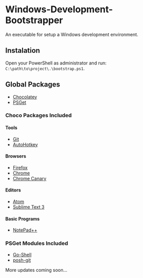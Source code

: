 Windows-Development-Bootstrapper
================================

An executable for setup a Windows development environment.

## Instalation

Open your PowerShell as administrator and run: `C:\path\to\project\.\bootstrap.ps1`.

## Global Packages
- [Chocolatey](https://chocolatey.org/)
- [PSGet](http://psget.net/)

### Choco Packages Included

#### Tools
- [Git](https://chocolatey.org/packages/git)
- [AutoHotkey](https://chocolatey.org/packages/autohotkey)

#### Browsers
- [Firefox](https://chocolatey.org/packages/Firefox)
- [Chrome](https://chocolatey.org/packages/GoogleChrome)
- [Chrome Canary](https://chocolatey.org/packages/GoogleChrome.Canary)

#### Editors
- [Atom](https://chocolatey.org/packages/Atom)
- [Sublime Text 3](https://chocolatey.org/packages/SublimeText3)

#### Basic Programs
- [NotePad++](https://chocolatey.org/packages/notepadplusplus)

### PSGet Modules Included
- [Go-Shell](https://github.com/cameronharp/Go-Shell)
- [posh-git](https://github.com/dahlbyk/posh-git/)

More updates coming soon...
